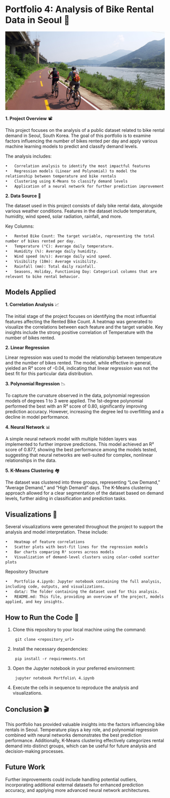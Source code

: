# Portfolio 4: Analysis of Bike Rental Data in Seoul 🚴

![alt text](ancient_korea-max.jpg)


**1. Project Overview** 📽️

This project focuses on the analysis of a public dataset related to bike rental demand in Seoul, South Korea. The goal of this portfolio is to examine factors influencing the number of bikes rented per day and apply various machine learning models to predict and classify demand levels.

The analysis includes:

	•	Correlation analysis to identify the most impactful features
	•	Regression models (Linear and Polynomial) to model the relationship between temperature and bike rentals
	•	Clustering using K-Means to classify demand levels
	•	Application of a neural network for further prediction improvement


**2. Data Source** 💽

The dataset used in this project consists of daily bike rental data, alongside various weather conditions. Features in the dataset include temperature, humidity, wind speed, solar radiation, rainfall, and more.

Key Columns:

	•	Rented Bike Count: The target variable, representing the total number of bikes rented per day.
	•	Temperature (°C): Average daily temperature.
	•	Humidity (%): Average daily humidity.
	•	Wind speed (m/s): Average daily wind speed.
	•	Visibility (10m): Average visibility.
	•	Rainfall (mm): Total daily rainfall.
	•	Seasons, Holiday, Functioning Day: Categorical columns that are relevant to bike rental behavior.

## Models Applied

**1. Correlation Analysis** 📈

The initial stage of the project focuses on identifying the most influential features affecting the Rented Bike Count. A heatmap was generated to visualize the correlations between each feature and the target variable. Key insights include the strong positive correlation of Temperature with the number of bikes rented.

**2. Linear Regression**

Linear regression was used to model the relationship between temperature and the number of bikes rented. The model, while effective in general, yielded an R² score of -0.04, indicating that linear regression was not the best fit for this particular data distribution.

**3. Polynomial Regression** 📉

To capture the curvature observed in the data, polynomial regression models of degrees 1 to 3 were applied. The 1st-degree polynomial performed the best with an R² score of 0.80, significantly improving prediction accuracy. However, increasing the degree led to overfitting and a decline in model performance.

**4. Neural Network** 📊

A simple neural network model with multiple hidden layers was implemented to further improve predictions. This model achieved an R² score of 0.877, showing the best performance among the models tested, suggesting that neural networks are well-suited for complex, nonlinear relationships in the data.

**5. K-Means Clustering** 🏘️

The dataset was clustered into three groups, representing “Low Demand,” “Average Demand,” and “High Demand” days. The K-Means clustering approach allowed for a clear segmentation of the dataset based on demand levels, further aiding in classification and prediction tasks.

## Visualizations 🎨

Several visualizations were generated throughout the project to support the analysis and model interpretation. These include:

	•	Heatmap of feature correlations
	•	Scatter plots with best-fit lines for the regression models
	•	Bar charts comparing R² scores across models
	•	Visualization of demand-level clusters using color-coded scatter plots

Repository Structure

	•	Portfolio 4.ipynb: Jupyter notebook containing the full analysis, including code, outputs, and visualizations.
	•	data/: The folder containing the dataset used for this analysis.
	•	README.md: This file, providing an overview of the project, models applied, and key insights.

## How to Run the Code 🏃

1. Clone this repository to your local machine using the command:
   
		git clone <repository_url>

2. Install the necessary dependencies:

		pip install -r requirements.txt


3. Open the Jupyter notebook in your preferred environment:

		jupyter notebook Portfolio\ 4.ipynb


4. Execute the cells in sequence to reproduce the analysis and visualizations.



## Conclusion 🎬

This portfolio has provided valuable insights into the factors influencing bike rentals in Seoul. Temperature plays a key role, and polynomial regression combined with neural networks demonstrates the best prediction performance. Additionally, K-Means clustering effectively categorizes rental demand into distinct groups, which can be useful for future analysis and decision-making processes.

## Future Work

Further improvements could include handling potential outliers, incorporating additional external datasets for enhanced prediction accuracy, and applying more advanced neural network architectures.


